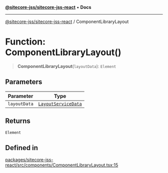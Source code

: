 [**@sitecore-jss/sitecore-jss-react**](../README.md) • **Docs**

***

[@sitecore-jss/sitecore-jss-react](../README.md) / ComponentLibraryLayout

# Function: ComponentLibraryLayout()

> **ComponentLibraryLayout**(`layoutData`): `Element`

## Parameters

| Parameter | Type |
| ------ | ------ |
| `layoutData` | [`LayoutServiceData`](../interfaces/LayoutServiceData.md) |

## Returns

`Element`

## Defined in

[packages/sitecore-jss-react/src/components/ComponentLibraryLayout.tsx:15](https://github.com/Sitecore/jss/blob/fe1d78ae02ea5d97f1dff80e45e93416079d4dc7/packages/sitecore-jss-react/src/components/ComponentLibraryLayout.tsx#L15)

